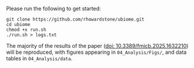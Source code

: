 

Please run the following to get started: 

```
git clone https://github.com/rhowardstone/ubiome.git
cd ubiome
chmod +x run.sh
./run.sh > logs.txt
```

The majority of the results of the paper ([doi: 10.3389/fmicb.2025.1632210](https://www.frontiersin.org/journals/microbiology/articles/10.3389/fmicb.2025.1632210/abstract)) will be reproduced, with figures appearing in ```04_Analysis/Figs/```, and data tables in ```04_Analysis/data```.
